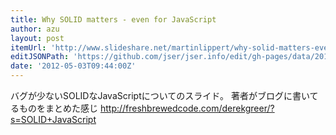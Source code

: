 ```yaml
---
title: Why SOLID matters - even for JavaScript
author: azu
layout: post
itemUrl: 'http://www.slideshare.net/martinlippert/why-solid-matters-even-for-javascript'
editJSONPath: 'https://github.com/jser/jser.info/edit/gh-pages/data/2012/05/index.json'
date: '2012-05-03T09:44:00Z'
---
```

バグが少ないSOLIDなJavaScriptについてのスライド。
著者がブログに書いてるものをまとめた感じ
http://freshbrewedcode.com/derekgreer/?s=SOLID+JavaScript
